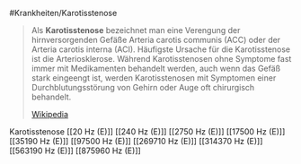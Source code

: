 #Krankheiten/Karotisstenose

> Als **Karotisstenose** bezeichnet man eine Verengung der hirnversorgenden Gefäße Arteria carotis communis (ACC) oder der Arteria carotis interna (ACI). Häufigste Ursache für die Karotisstenose ist die Arteriosklerose. Während Karotisstenosen ohne Symptome fast immer mit Medikamenten behandelt werden, auch wenn das Gefäß stark eingeengt ist, werden Karotisstenosen mit Symptomen einer Durchblutungsstörung von Gehirn oder Auge oft chirurgisch behandelt.
>
> [Wikipedia](https://de.wikipedia.org/wiki/Karotisstenose)

Karotisstenose
[[20 Hz (E)]]
[[240 Hz (E)]]
[[2750 Hz (E)]]
[[17500 Hz (E)]]
[[35190 Hz (E)]]
[[97500 Hz (E)]]
[[269710 Hz (E)]]
[[314370 Hz (E)]]
[[563190 Hz (E)]]
[[875960 Hz (E)]]